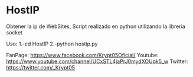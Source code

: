 # HostIP
Obtener la ip de WebSites, Script realizado en python utilizando la libreria socket

Uso:
1.-cd HostIP
2.-python hostip.py


FanPage: https://www.facebook.com/Krypt05Oficial/
Youtube: https://www.youtube.com/channel/UCxSTL4jaPrJ0mydXOUpk5_w
Twitter: https://twitter.com/_Krypt05
